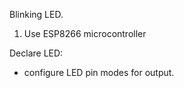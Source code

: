 Blinking LED.

1.  Use ESP8266 microcontroller


Declare LED: 
- configure LED pin modes for output.
